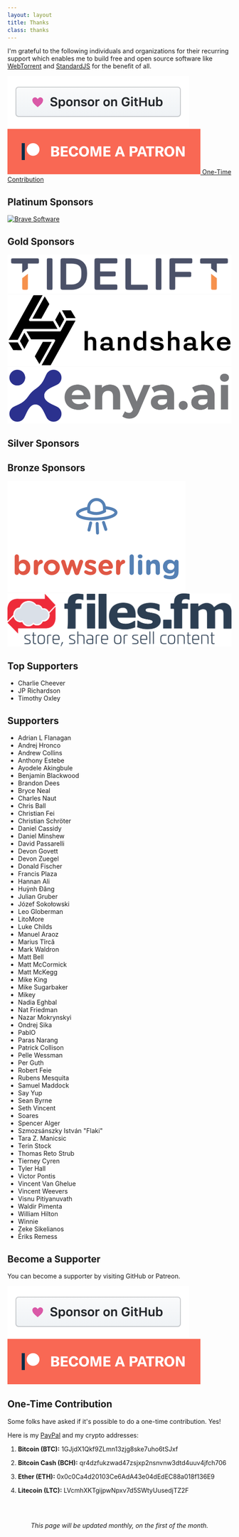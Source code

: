 ```yaml
---
layout: layout
title: Thanks
class: thanks
---
```


I'm grateful to the following individuals and organizations for their recurring
support which enables me to build free and open source software like
[WebTorrent](https://webtorrent.io) and [StandardJS](https://standardjs.com) for
the benefit of all.

<div class='sponsor-buttons'>
  <a href='https://github.com/sponsors/feross' target='_blank' class='sponsor-button grow'>
    <img src='/images/supporters/githubsponsors.png' />
  </a>
  <a href='https://www.patreon.com/feross' target='_blank' class='sponsor-button grow'>
    <img src='/images/supporters/patreon.png' />
  </a>
  <a href='#onetime' class='sponsor-button grow'>One-Time Contribution</a>
</div>

<!-- $1000+ -->
## Platinum Sponsors

<div class='sponsors sponsors-platinum'>
  <a href='https://brave.com' rel='nofollow' target='_blank' class='sponsor grow'>
    <img src='/images/supporters/brave.png' alt='Brave Software' />
  </a>
</div>

<!-- $500+ -->
## Gold Sponsors

<div class='sponsors sponsors-gold'>
  <a href='https://tidelift.com/subscription/pkg/npm-standard?utm_source=npm-standard&utm_medium=readme' rel='nofollow' target='_blank' class='sponsor grow'>
    <img src='/images/supporters/tidelift.png' alt='Tidelift' />
  </a>
  <a href='https://handshake.org/' rel='nofollow' target='_blank' class='sponsor grow'>
    <img src='/images/supporters/handshake.png' alt='Handshake' />
  </a>
  <a href='https://www.enya.ai/?utm_source=feross.org&utm_medium=web' rel='nofollow' target='_blank' class='sponsor grow'>
    <img src='/images/supporters/enya.png' alt='Enya' />
  </a>
</div>

<!-- $200+ -->
## Silver Sponsors

<div class='sponsors sponsors-silver'>
</div>

<!-- $100+ -->
## Bronze Sponsors

<div class='sponsors sponsors-bronze'>
  <a href='https://www.browserling.com' rel='nofollow' target='_blank' class='sponsor grow'>
    <img src='/images/supporters/browserling.png' alt='Browserling' />
  </a>
  <a href='https://library.files.fm/' rel='nofollow' target='_blank' class='sponsor grow'>
    <img src='/images/supporters/filesfm.png' alt='Files.fm' />
  </a>
</div>

<!-- $50+ -->
## Top Supporters

- Charlie Cheever
- JP Richardson <!-- Leave here until December 2022 -->
- Timothy Oxley

## Supporters

- Adrian L Flanagan
- Andrej Hronco
- Andrew Collins
- Anthony Estebe
- Ayodele Akingbule
- Benjamin Blackwood
- Brandon Dees
- Bryce Neal
- Charles Naut
- Chris Ball
- Christian Fei
- Christian Schröter
- Daniel Cassidy
- Daniel Minshew
- David Passarelli
- Devon Govett
- Devon Zuegel
- Donald Fischer
- Francis Plaza
- Hannan Ali
- Huỳnh Đăng
- Julian Gruber
- Józef Sokołowski
- Leo Globerman
- LitoMore
- Luke Childs
- Manuel Araoz
- Marius Tîrcă
- Mark Waldron
- Matt Bell
- Matt McCormick
- Matt McKegg
- Mike King
- Mike Sugarbaker
- Mikey
- Nadia Eghbal
- Nat Friedman
- Nazar Mokrynskyi
- Ondrej Sika
- PablO
- Paras Narang
- Patrick Collison
- Pelle Wessman
- Per Guth
- Robert Feie
- Rubens Mesquita
- Samuel Maddock
- Say Yup
- Sean Byrne
- Seth Vincent
- Soares
- Spencer Alger
- Szmozsánszky István "Flaki"
- Tara Z. Manicsic
- Terin Stock
- Thomas Reto Strub
- Tierney Cyren
- Tyler Hall
- Victor Pontis
- Vincent Van Ghelue
- Vincent Weevers
- Visnu Pitiyanuvath
- Waldir Pimenta
- William Hilton
- Winnie
- Zeke Sikelianos
- Ēriks Remess

## Become a Supporter

You can become a supporter by visiting GitHub or Patreon.

<div class='sponsor-buttons'>
  <a href='https://github.com/sponsors/feross' target='_blank' class='sponsor-button grow'>
    <img src='/images/supporters/githubsponsors.png' />
  </a>
  <a href='https://www.patreon.com/feross' target='_blank' class='sponsor-button grow'>
    <img src='/images/supporters/patreon.png' />
  </a>
</div>

<a name='onetime' />

## One-Time Contribution

Some folks have asked if it's possible to do a one-time contribution. Yes!

Here is my [PayPal](https://www.paypal.me/feross) and my crypto addresses:

1. **Bitcoin (BTC):** 1GJjdX1Qkf9ZLmn13zjg8ske7uho6tSJxf

1. **Bitcoin Cash (BCH):** qr4dzfukzwad47zsjxp2nsnvnw3dtd4uuv4jfch706

1. **Ether (ETH):** 0x0c0Ca4d20103Ce6AdA43e04dEdEC88a018f136E9

1. **Litecoin (LTC):** LVcmhXKTgijpwNpxv7d5SWtyUusedjTZ2F

<br><br>

<center><em>This page will be updated monthly, on the first of the month.</em></center>
